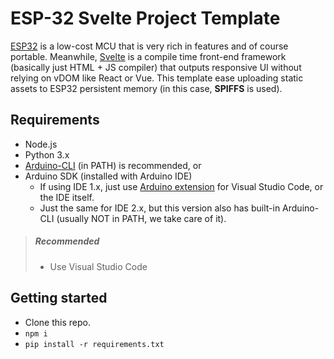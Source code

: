 # ESP-32 Svelte Project Template
[ESP32](https://www.espressif.com/en/products/socs/esp32) is a low-cost MCU that is very rich in features and of course portable. Meanwhile, [Svelte](https://svelte.dev/) is a compile time front-end framework (basically just HTML + JS compiler) that outputs responsive UI without relying on vDOM like React or Vue. This template ease uploading static assets to ESP32 persistent memory (in this case, **SPIFFS** is used).
## Requirements
* Node.js
* Python 3.x
* [Arduino-CLI](https://arduino.github.io/arduino-cli/) (in PATH) is recommended, or
* Arduino SDK (installed with Arduino IDE)
    * If using IDE 1.x, just use [Arduino extension](https://marketplace.visualstudio.com/items?itemName=vsciot-vscode.vscode-arduino) for Visual Studio Code, or the IDE itself.
    * Just the same for IDE 2.x, but this version also has built-in Arduino-CLI (usually NOT in PATH, we take care of it).
> ##### Recommended
> * Use Visual Studio Code
## Getting started
* Clone this repo.
* `npm i`
* `pip install -r requirements.txt`